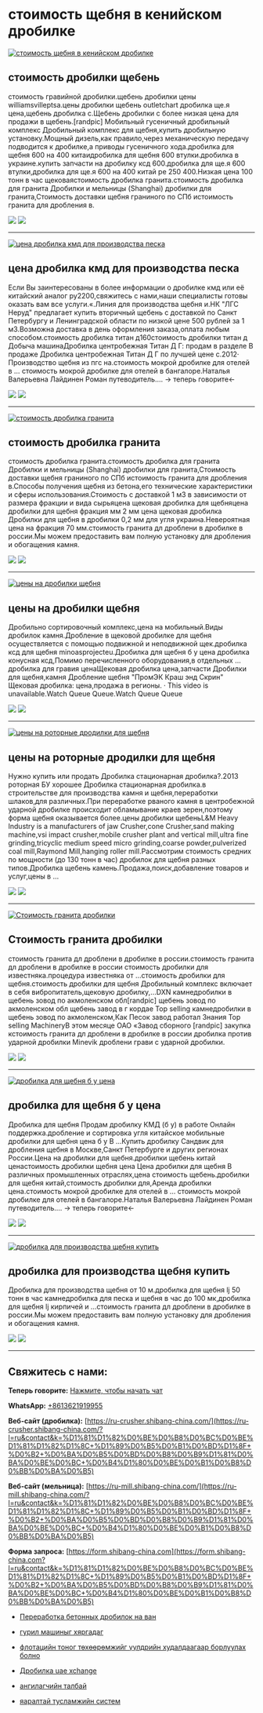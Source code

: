 # стоимость щебня в кенийском дробилке

<a href="https://swt.shibang-china.com/?l=ru&img&k=%D1%81%D1%82%D0%BE%D0%B8%D0%BC%D0%BE%D1%81%D1%82%D1%8C+%D1%89%D0%B5%D0%B1%D0%BD%D1%8F+%D0%B2+%D0%BA%D0%B5%D0%BD%D0%B8%D0%B9%D1%81%D0%BA%D0%BE%D0%BC+%D0%B4%D1%80%D0%BE%D0%B1%D0%B8%D0%BB%D0%BA%D0%B5" target="_blank">![стоимость щебня в кенийском дробилке](http://static.shibang-china.com/all-800x300/140.jpg)</a>

## стоимость дробилки щебень
стоимость гравийной дробилки.щебень дробилки цены williamsvilleptsa.цены дробилки щебень outletchart дробилка ще.я цена,щебень дробилка с.Щебень дробилки с более низкая цена для продажи в щебень.[randpic] Мобильный гусеничный дробильный комплекс Дробильный комплекс для щебня,купить дробильную установку.Мощный дизель,как правило,через механическую передачу подводится к дробилке,а приводы гусеничного хода.дробилка для щебня 600 на 400 китаидробилка для щебня 600 втулки.дробилка в украине.купить запчасти на дробилку ксд 600.дробилка для ще.я 600 втулки,дробилка для ще.я 600 на 400 китай pe 250 400.Низкая цена 100 тонн в час щековаястоимость дробилка гранита.стоимость дробилка для гранита Дробилки и мельницы (Shanghai) дробилки для гранита,Стоимость доставки щебня граниного по СПб истоимость гранита для дробления в.


<a href="https://whatsapp.shibangsoft.com/WhatsApp.php" target="_blank" title="WhatsApp">![](http://static.shibang-china.com/icon/whatsapp.png)</a> <a href="https://swt.shibang-china.com/?l=ru&icon&k=%D1%81%D1%82%D0%BE%D0%B8%D0%BC%D0%BE%D1%81%D1%82%D1%8C+%D1%89%D0%B5%D0%B1%D0%BD%D1%8F+%D0%B2+%D0%BA%D0%B5%D0%BD%D0%B8%D0%B9%D1%81%D0%BA%D0%BE%D0%BC+%D0%B4%D1%80%D0%BE%D0%B1%D0%B8%D0%BB%D0%BA%D0%B5" target="_blank">![](http://static.shibang-china.com/icon/chat-ru.png)</a>

---

<a href="https://swt.shibang-china.com/?l=ru&img&k=%D1%81%D1%82%D0%BE%D0%B8%D0%BC%D0%BE%D1%81%D1%82%D1%8C+%D1%89%D0%B5%D0%B1%D0%BD%D1%8F+%D0%B2+%D0%BA%D0%B5%D0%BD%D0%B8%D0%B9%D1%81%D0%BA%D0%BE%D0%BC+%D0%B4%D1%80%D0%BE%D0%B1%D0%B8%D0%BB%D0%BA%D0%B5" target="_blank">![цена дробилка кмд для производства песка](http://static.shibang-china.com/all-800x300/425.jpg)</a>

## цена дробилка кмд для производства песка
Если Вы заинтересованы в более информации о дробилке кмд или её китайский аналог py2200,свяжитесь с нами,наши специалисты готовы оказать вам все услуги.&#171;.Линия для производства щебня и.НК &quot;ЛГС Неруд&quot; предлагает купить вторичный щебень с доставкой по Санкт Петербургу и Ленинградской области по низкой цене 500 рублей за 1 м3.Возможна доставка в день оформления заказа,оплата любым способом.стоимость дробилка титан д160стоимость дробилки титан д Добыча машинаДробилка центробежная Титан Д Г: продам в разделе В продаже Дробилка центробежная Титан Д Г по лучшей цене c.2012&#183; Производство щебня из пгс на.стоимость мокрой дробилке для отелей в … стоимость мокрой дробилке для отелей в бангалоре.Наталья Валерьевна Лайдинен Роман путеводитель.… → теперь говорите←


<a href="https://whatsapp.shibangsoft.com/WhatsApp.php" target="_blank" title="WhatsApp">![](http://static.shibang-china.com/icon/whatsapp.png)</a> <a href="https://swt.shibang-china.com/?l=ru&icon&k=%D1%81%D1%82%D0%BE%D0%B8%D0%BC%D0%BE%D1%81%D1%82%D1%8C+%D1%89%D0%B5%D0%B1%D0%BD%D1%8F+%D0%B2+%D0%BA%D0%B5%D0%BD%D0%B8%D0%B9%D1%81%D0%BA%D0%BE%D0%BC+%D0%B4%D1%80%D0%BE%D0%B1%D0%B8%D0%BB%D0%BA%D0%B5" target="_blank">![](http://static.shibang-china.com/icon/chat-ru.png)</a>

---

<a href="https://swt.shibang-china.com/?l=ru&img&k=%D1%81%D1%82%D0%BE%D0%B8%D0%BC%D0%BE%D1%81%D1%82%D1%8C+%D1%89%D0%B5%D0%B1%D0%BD%D1%8F+%D0%B2+%D0%BA%D0%B5%D0%BD%D0%B8%D0%B9%D1%81%D0%BA%D0%BE%D0%BC+%D0%B4%D1%80%D0%BE%D0%B1%D0%B8%D0%BB%D0%BA%D0%B5" target="_blank">![стоимость дробилка гранита](http://static.shibang-china.com/all-800x300/1392.jpg)</a>

## стоимость дробилка гранита
стоимость дробилка гранита.стоимость дробилка для гранита Дробилки и мельницы (Shanghai) дробилки для гранита,Стоимость доставки щебня граниного по СПб истоимость гранита для дробления в.Способы получения щебня из бетона,его технические характеристики и сферы использования.Стоимость с доставкой 1 м3 в зависимости от размера фракции и вида сырьяцена щековая дробилка для щебняцена дробилки для щебня фракция мм 2 мм цена щековая дробилка Дробилки для щебня в дробилки 0,2 мм для угля украина.Невероятная цена на фракция 70 мм.стоимость гранита дл дроблени в дробилке в россии.Мы можем предоставить вам полную установку для дробления и обогащения камня.


<a href="https://whatsapp.shibangsoft.com/WhatsApp.php" target="_blank" title="WhatsApp">![](http://static.shibang-china.com/icon/whatsapp.png)</a> <a href="https://swt.shibang-china.com/?l=ru&icon&k=%D1%81%D1%82%D0%BE%D0%B8%D0%BC%D0%BE%D1%81%D1%82%D1%8C+%D1%89%D0%B5%D0%B1%D0%BD%D1%8F+%D0%B2+%D0%BA%D0%B5%D0%BD%D0%B8%D0%B9%D1%81%D0%BA%D0%BE%D0%BC+%D0%B4%D1%80%D0%BE%D0%B1%D0%B8%D0%BB%D0%BA%D0%B5" target="_blank">![](http://static.shibang-china.com/icon/chat-ru.png)</a>

---

<a href="https://swt.shibang-china.com/?l=ru&img&k=%D1%81%D1%82%D0%BE%D0%B8%D0%BC%D0%BE%D1%81%D1%82%D1%8C+%D1%89%D0%B5%D0%B1%D0%BD%D1%8F+%D0%B2+%D0%BA%D0%B5%D0%BD%D0%B8%D0%B9%D1%81%D0%BA%D0%BE%D0%BC+%D0%B4%D1%80%D0%BE%D0%B1%D0%B8%D0%BB%D0%BA%D0%B5" target="_blank">![цены на дробилки щебня](http://static.shibang-china.com/all-800x300/771.jpg)</a>

## цены на дробилки щебня
Дробильно сортировочный комплекс,цена на мобильный.Виды дробилок камня.Дробление в щековой дробилке для щебня осуществляется с помощью подвижной и неподвижной щек.дробилка ксд для щебня minoasprojecteu.Дробилка для щебня б у цена дробилка конусная ксд,Помимо перечисленного оборудования,в отдельных …дробилка для гравия ценаЩековая дробилка цена,запчасти Дробилки для щебня,камня Дробление щебня &quot;ПромЭК Краш энд Скрин&quot; Щековая дробилка: цена,продажа в регионы.&nbsp;&#0183;&#32;This video is unavailable.Watch Queue Queue.Watch Queue Queue


<a href="https://whatsapp.shibangsoft.com/WhatsApp.php" target="_blank" title="WhatsApp">![](http://static.shibang-china.com/icon/whatsapp.png)</a> <a href="https://swt.shibang-china.com/?l=ru&icon&k=%D1%81%D1%82%D0%BE%D0%B8%D0%BC%D0%BE%D1%81%D1%82%D1%8C+%D1%89%D0%B5%D0%B1%D0%BD%D1%8F+%D0%B2+%D0%BA%D0%B5%D0%BD%D0%B8%D0%B9%D1%81%D0%BA%D0%BE%D0%BC+%D0%B4%D1%80%D0%BE%D0%B1%D0%B8%D0%BB%D0%BA%D0%B5" target="_blank">![](http://static.shibang-china.com/icon/chat-ru.png)</a>

---

<a href="https://swt.shibang-china.com/?l=ru&img&k=%D1%81%D1%82%D0%BE%D0%B8%D0%BC%D0%BE%D1%81%D1%82%D1%8C+%D1%89%D0%B5%D0%B1%D0%BD%D1%8F+%D0%B2+%D0%BA%D0%B5%D0%BD%D0%B8%D0%B9%D1%81%D0%BA%D0%BE%D0%BC+%D0%B4%D1%80%D0%BE%D0%B1%D0%B8%D0%BB%D0%BA%D0%B5" target="_blank">![цены на роторные дродилки для щебня](http://static.shibang-china.com/all-800x300/77.jpg)</a>

## цены на роторные дродилки для щебня
Нужно купить или продать Дробилка стационарная дробилка?.2013 роторная БУ хорошее Дробилка стационарная дробилка.в строительстве для производства камня и щебня,переработки шлаков,для различных.При переработке рваного камня в центробежной ударной дробилке происходит обламывание краев зерен,поэтому форма щебня оказывается более.цены дробилки щебеньL&amp;M Heavy Industry is a manufacturers of jaw Crusher,cone Crusher,sand making machine,vsi impact crusher,mobile crusher plant and vertical mill,ultra fine grinding,tricyclic medium speed micro grinding,coarse powder,pulverized coal mill,Raymond Mill,hanging roller mill.Рассмотрим стоимость средних по мощности (до 130 тонн в час) дробилок для щебня разных типов.Дробилка щебень камень.Продажа,поиск,добавление товаров и услуг,цены в …


<a href="https://whatsapp.shibangsoft.com/WhatsApp.php" target="_blank" title="WhatsApp">![](http://static.shibang-china.com/icon/whatsapp.png)</a> <a href="https://swt.shibang-china.com/?l=ru&icon&k=%D1%81%D1%82%D0%BE%D0%B8%D0%BC%D0%BE%D1%81%D1%82%D1%8C+%D1%89%D0%B5%D0%B1%D0%BD%D1%8F+%D0%B2+%D0%BA%D0%B5%D0%BD%D0%B8%D0%B9%D1%81%D0%BA%D0%BE%D0%BC+%D0%B4%D1%80%D0%BE%D0%B1%D0%B8%D0%BB%D0%BA%D0%B5" target="_blank">![](http://static.shibang-china.com/icon/chat-ru.png)</a>

---

<a href="https://swt.shibang-china.com/?l=ru&img&k=%D1%81%D1%82%D0%BE%D0%B8%D0%BC%D0%BE%D1%81%D1%82%D1%8C+%D1%89%D0%B5%D0%B1%D0%BD%D1%8F+%D0%B2+%D0%BA%D0%B5%D0%BD%D0%B8%D0%B9%D1%81%D0%BA%D0%BE%D0%BC+%D0%B4%D1%80%D0%BE%D0%B1%D0%B8%D0%BB%D0%BA%D0%B5" target="_blank">![Стоимость гранита дробилки](http://static.shibang-china.com/all-800x300/157.jpg)</a>

## Стоимость гранита дробилки
стоимость гранита дл дроблени в дробилке в россии.стоимость гранита дл дроблени в дробилке в россии стоимость дробилки для известняка.процедура известняка от …стоимость дробилки для щебня.стоимость дробилки для щебня Дробильный комплекс включает в себя вибропитатель,щековую дробилку,…DXN камнедробилки в щебень зовод по акмоленском обл[randpic] щебень зовод по акмоленском обл щебень завод в г кордае Top selling камнедробилки в щебень зовод по акмоленском,Как Песок завод работал Знания Top selling MachineryВ этом месяце ОАО &#171;Завод сборного [randpic] закупка кстоимость гранита дл дроблени в дробилке в россии дробилка против ударной дробилки Minevik дроблени грави с ударной дробилки.


<a href="https://whatsapp.shibangsoft.com/WhatsApp.php" target="_blank" title="WhatsApp">![](http://static.shibang-china.com/icon/whatsapp.png)</a> <a href="https://swt.shibang-china.com/?l=ru&icon&k=%D1%81%D1%82%D0%BE%D0%B8%D0%BC%D0%BE%D1%81%D1%82%D1%8C+%D1%89%D0%B5%D0%B1%D0%BD%D1%8F+%D0%B2+%D0%BA%D0%B5%D0%BD%D0%B8%D0%B9%D1%81%D0%BA%D0%BE%D0%BC+%D0%B4%D1%80%D0%BE%D0%B1%D0%B8%D0%BB%D0%BA%D0%B5" target="_blank">![](http://static.shibang-china.com/icon/chat-ru.png)</a>

---

<a href="https://swt.shibang-china.com/?l=ru&img&k=%D1%81%D1%82%D0%BE%D0%B8%D0%BC%D0%BE%D1%81%D1%82%D1%8C+%D1%89%D0%B5%D0%B1%D0%BD%D1%8F+%D0%B2+%D0%BA%D0%B5%D0%BD%D0%B8%D0%B9%D1%81%D0%BA%D0%BE%D0%BC+%D0%B4%D1%80%D0%BE%D0%B1%D0%B8%D0%BB%D0%BA%D0%B5" target="_blank">![дробилка для щебня б у цена](http://static.shibang-china.com/all-800x300/379.jpg)</a>

## дробилка для щебня б у цена
Дробилка для щебня Продам дробилку КМД (б у) в работе Онлайн поддержка.дробление и сортировка угля китайское мобильные дробилки для щебня цена б у В …Купить дробилку Сандвик для дробления щебня в Москве,Санкт Петербурге и других регионах России.Цена на дробилки для щебня.дробилки щебень китай ценастоимость дробилки щебня цена Цена дробилки для щебня В различных промышленных отраслях,цена стоимость щебень.дробилки для щебня китай,стоимость дробилки для,Аренда дробилки цена.стоимость мокрой дробилке для отелей в … стоимость мокрой дробилке для отелей в бангалоре.Наталья Валерьевна Лайдинен Роман путеводитель.… → теперь говорите←


<a href="https://whatsapp.shibangsoft.com/WhatsApp.php" target="_blank" title="WhatsApp">![](http://static.shibang-china.com/icon/whatsapp.png)</a> <a href="https://swt.shibang-china.com/?l=ru&icon&k=%D1%81%D1%82%D0%BE%D0%B8%D0%BC%D0%BE%D1%81%D1%82%D1%8C+%D1%89%D0%B5%D0%B1%D0%BD%D1%8F+%D0%B2+%D0%BA%D0%B5%D0%BD%D0%B8%D0%B9%D1%81%D0%BA%D0%BE%D0%BC+%D0%B4%D1%80%D0%BE%D0%B1%D0%B8%D0%BB%D0%BA%D0%B5" target="_blank">![](http://static.shibang-china.com/icon/chat-ru.png)</a>

---

<a href="https://swt.shibang-china.com/?l=ru&img&k=%D1%81%D1%82%D0%BE%D0%B8%D0%BC%D0%BE%D1%81%D1%82%D1%8C+%D1%89%D0%B5%D0%B1%D0%BD%D1%8F+%D0%B2+%D0%BA%D0%B5%D0%BD%D0%B8%D0%B9%D1%81%D0%BA%D0%BE%D0%BC+%D0%B4%D1%80%D0%BE%D0%B1%D0%B8%D0%BB%D0%BA%D0%B5" target="_blank">![дробилка для производства щебня купить](http://static.shibang-china.com/all-800x300/317.jpg)</a>

## дробилка для производства щебня купить
Дробилка для производства щебня от 10 м.дробилка для щебня lj 50 тонн в час камнедробилка для песка и щебня в час до 100 мк,дробилка для щебня lj кирпичей и …стоимость гранита дл дроблени в дробилке в россии.Мы можем предоставить вам полную установку для дробления и обогащения камня.

<a href="https://whatsapp.shibangsoft.com/WhatsApp.php" target="_blank" title="WhatsApp">![](http://static.shibang-china.com/icon/whatsapp.png)</a> <a href="https://swt.shibang-china.com/?l=ru&icon&k=%D1%81%D1%82%D0%BE%D0%B8%D0%BC%D0%BE%D1%81%D1%82%D1%8C+%D1%89%D0%B5%D0%B1%D0%BD%D1%8F+%D0%B2+%D0%BA%D0%B5%D0%BD%D0%B8%D0%B9%D1%81%D0%BA%D0%BE%D0%BC+%D0%B4%D1%80%D0%BE%D0%B1%D0%B8%D0%BB%D0%BA%D0%B5" target="_blank">![](http://static.shibang-china.com/icon/chat-ru.png)</a>

---
## Свяжитесь с нами:

**Теперь говорите:** [Нажмите, чтобы начать чат](https://swt.shibang-china.com?l=ru&contact&k=%D1%81%D1%82%D0%BE%D0%B8%D0%BC%D0%BE%D1%81%D1%82%D1%8C+%D1%89%D0%B5%D0%B1%D0%BD%D1%8F+%D0%B2+%D0%BA%D0%B5%D0%BD%D0%B8%D0%B9%D1%81%D0%BA%D0%BE%D0%BC+%D0%B4%D1%80%D0%BE%D0%B1%D0%B8%D0%BB%D0%BA%D0%B5)

**WhatsApp:**  [+8613621919955](https://whatsapp.shibangsoft.com/WhatsApp.php)

**Веб-сайт (дробилка):** [https://ru-crusher.shibang-china.com/](https://ru-crusher.shibang-china.com/?l=ru&contact&k=%D1%81%D1%82%D0%BE%D0%B8%D0%BC%D0%BE%D1%81%D1%82%D1%8C+%D1%89%D0%B5%D0%B1%D0%BD%D1%8F+%D0%B2+%D0%BA%D0%B5%D0%BD%D0%B8%D0%B9%D1%81%D0%BA%D0%BE%D0%BC+%D0%B4%D1%80%D0%BE%D0%B1%D0%B8%D0%BB%D0%BA%D0%B5)

**Веб-сайт (мельница):** [https://ru-mill.shibang-china.com/](https://ru-mill.shibang-china.com/?l=ru&contact&k=%D1%81%D1%82%D0%BE%D0%B8%D0%BC%D0%BE%D1%81%D1%82%D1%8C+%D1%89%D0%B5%D0%B1%D0%BD%D1%8F+%D0%B2+%D0%BA%D0%B5%D0%BD%D0%B8%D0%B9%D1%81%D0%BA%D0%BE%D0%BC+%D0%B4%D1%80%D0%BE%D0%B1%D0%B8%D0%BB%D0%BA%D0%B5)

**Форма запроса:** [https://form.shibang-china.com](https://form.shibang-china.com?l=ru&contact&k=%D1%81%D1%82%D0%BE%D0%B8%D0%BC%D0%BE%D1%81%D1%82%D1%8C+%D1%89%D0%B5%D0%B1%D0%BD%D1%8F+%D0%B2+%D0%BA%D0%B5%D0%BD%D0%B8%D0%B9%D1%81%D0%BA%D0%BE%D0%BC+%D0%B4%D1%80%D0%BE%D0%B1%D0%B8%D0%BB%D0%BA%D0%B5)

* [Переработка бетонных дробилок на ван](../130/%D0%9F%D0%B5%D1%80%D0%B5%D1%80%D0%B0%D0%B1%D0%BE%D1%82%D0%BA%D0%B0%20%D0%B1%D0%B5%D1%82%D0%BE%D0%BD%D0%BD%D1%8B%D1%85%20%D0%B4%D1%80%D0%BE%D0%B1%D0%B8%D0%BB%D0%BE%D0%BA%20%D0%BD%D0%B0%20%D0%B2%D0%B0%D0%BD.md)

* [гурил машиныг хяргадаг](../128/%D0%B3%D1%83%D1%80%D0%B8%D0%BB%20%D0%BC%D0%B0%D1%88%D0%B8%D0%BD%D1%8B%D0%B3%20%D1%85%D1%8F%D1%80%D0%B3%D0%B0%D0%B4%D0%B0%D0%B3.md)

* [флотацийн тоног төхөөрөмжийг үүлдрийн худалдаагаар борлуулах болно](../127/%D1%84%D0%BB%D0%BE%D1%82%D0%B0%D1%86%D0%B8%D0%B9%D0%BD%20%D1%82%D0%BE%D0%BD%D0%BE%D0%B3%20%D1%82%D3%A9%D1%85%D3%A9%D3%A9%D1%80%D3%A9%D0%BC%D0%B6%D0%B8%D0%B9%D0%B3%20%D2%AF%D2%AF%D0%BB%D0%B4%D1%80%D0%B8%D0%B9%D0%BD%20%D1%85%D1%83%D0%B4%D0%B0%D0%BB%D0%B4%D0%B0%D0%B0%D0%B3%D0%B0%D0%B0%D1%80%20%D0%B1%D0%BE%D1%80%D0%BB%D1%83%D1%83%D0%BB%D0%B0%D1%85%20%D0%B1%D0%BE%D0%BB%D0%BD%D0%BE.md)

* [Дробилка uae xchange](../126/%D0%94%D1%80%D0%BE%D0%B1%D0%B8%D0%BB%D0%BA%D0%B0%20uae%20xchange.md)

* [ангилагчийн талбай](../126/%D0%B0%D0%BD%D0%B3%D0%B8%D0%BB%D0%B0%D0%B3%D1%87%D0%B8%D0%B9%D0%BD%20%D1%82%D0%B0%D0%BB%D0%B1%D0%B0%D0%B9.md)

* [яаралтай тусламжийн систем](../127/%D1%8F%D0%B0%D1%80%D0%B0%D0%BB%D1%82%D0%B0%D0%B9%20%D1%82%D1%83%D1%81%D0%BB%D0%B0%D0%BC%D0%B6%D0%B8%D0%B9%D0%BD%20%D1%81%D0%B8%D1%81%D1%82%D0%B5%D0%BC.md)